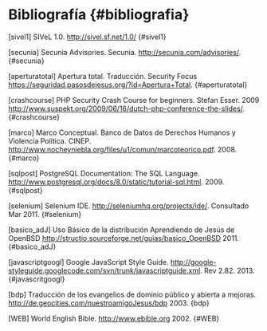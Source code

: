 # Bibliografía {#bibliografia}

[sivel1] SIVeL 1.0. <http://sivel.sf.net/1.0/> {#sivel1}

[secunia] Secunia Advisories. Secunia. <http://secunia.com/advisories/>. {#secunia}

[aperturatotal] Apertura total. Traducción. Security Focus <https://seguridad.pasosdejesus.org/?id=Apertura+Total>. {#aperturatotal}

[crashcourse] PHP Security Crash Course for beginners. Stefan Esser. 2009 <http://www.suspekt.org/2009/06/16/dutch-php-conference-the-slides/>. {#crashcourse}

[marco] Marco Conceptual. Banco de Datos de Derechos Humanos y Violencia Política. CINEP. <http://www.nocheyniebla.org/files/u1/comun/marcoteorico.pdf>. 2008. {#marco}

[sqlpost] PostgreSQL Documentation: The SQL Language. <http://www.postgresql.org/docs/8.0/static/tutorial-sql.html>. 2009. {#sqlpost}

[selenium] Selenium IDE. <http://seleniumhq.org/projects/ide/>. Consultado Mar 2011. {#selenium}

[basico_adJ] Uso Básico de la distribución Aprendiendo de Jesús de OpenBSD <http://structio.sourceforge.net/guias/basico_OpenBSD> 2011. {#basico_adJ}

[javascriptgoogl] Google JavaScript Style Guide. <http://google-styleguide.googlecode.com/svn/trunk/javascriptguide.xml>. Rev 2.82. 2013. {#javascritgoogl}

[bdp] Traducción de los evangelios de dominio público y abierta a mejoras. <http://de.geocities.com/nuestroamigoJesus/bdp> 2003. {bdp}

[WEB] World English Bible. <http://www.ebible.org> 2002. {#WEB}

